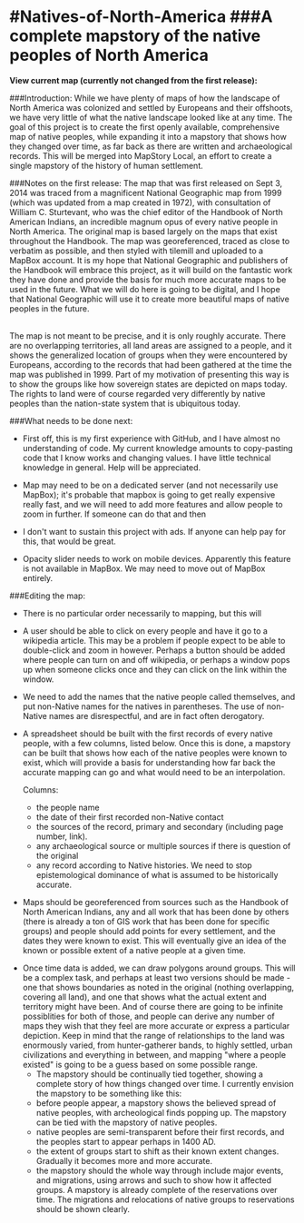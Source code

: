 #Natives-of-North-America
###A complete mapstory of the native peoples of North America
========================
<b>View current map (currently not changed from the first release):</b>

###Introduction:
While we have plenty of maps of how the landscape of North America was colonized and settled by Europeans and their offshoots, we have very little of what the native landscape looked like at any time. The goal of this project is to create the first openly available, comprehensive map of native peoples, while expanding it into a mapstory that shows how they changed over time, as far back as there are written and archaeological records. This will be merged into MapStory Local, an effort to create a single mapstory of the history of human settlement.


###Notes on the first release:
The map that was first released on Sept 3, 2014 was traced from a magnificent National Geographic map from 1999 (which was updated from a map created in 1972), with consultation of William C. Sturtevant, who was the chief editor of the Handbook of North American Indians, an incredible magnum opus of every native people in North America. The original map is based largely on the maps that exist throughout the Handbook. The map was georeferenced, traced as close to verbatim as possible, and then styled with tilemill and uploaded to a MapBox account. It is my hope that National Geographic and publishers of the Handbook will embrace this project, as it will build on the fantastic work they have done and provide the basis for much more accurate maps to be used in the future. What we will do here is going to be digital, and I hope that National Geographic will use it to create more beautiful maps of native peoples in the future.

<br>The map is not meant to be precise, and it is only roughly accurate. There are no overlapping territories, all land areas are assigned to a people, and it shows the generalized location of groups when they were encountered by Europeans, according to the records that had been gathered at the time the map was published in 1999. Part of my motivation of presenting this way is to show the groups like how sovereign states are depicted on maps today. The rights to land were of course regarded very differently by native peoples than the nation-state system that is ubiquitous today.

###What needs to be done next:
* First off, this is my first experience with GitHub, and I have almost no understanding of code. My current knowledge amounts to copy-pasting code that I know works and changing values. I have little technical knowledge in general. Help will be appreciated.

* Map may need to be on a dedicated server (and not necessarily use MapBox); it's probable that mapbox is going to get really expensive really fast, and we will need to add more features and allow people to zoom in further. If someone can do that and then 
* I don't want to sustain this project with ads. If anyone can help pay for this, that would be great.

* Opacity slider needs to work on mobile devices. Apparently this feature is not available in MapBox. We may need to move out of MapBox entirely. 

###Editing the map:
* There is no particular order necessarily to mapping, but this will 

* A user should be able to click on every people and have it go to a wikipedia article. This may be a problem if people expect to be able to double-click and zoom in however. Perhaps a button should be added where people can turn on and off wikipedia, or perhaps a window pops up when someone clicks once and they can click on the link within the window.

* We need to add the names that the native people called themselves, and put non-Native names for the natives in parentheses. The use of non-Native names are disrespectful, and are in fact often derogatory.

* A spreadsheet should be built with the first records of every native people, with a few columns, listed below. Once this is done, a mapstory can be built that shows how each of the native peoples were known to exist, which will provide a basis for understanding how far back the accurate mapping can go and what would need to be an interpolation.

  Columns:
  * the people name
  * the date of their first recorded non-Native contact
  * the sources of the record, primary and secondary (including page number, link).
  * any archaeological source or multiple sources if there is question of the original
  * any record according to Native histories. We need to stop epistemological dominance of what is assumed to be historically accurate.

- Maps should be georeferenced from sources such as the Handbook of North American Indians, any and all work that has been done by others (there is already a ton of GIS work that has been done for specific groups) and people should add points for every settlement, and the dates they were known to exist. This will eventually give an idea of the known or possible extent of a native people at a given time.

* Once time data is added, we can draw polygons around groups. This will be a complex task, and perhaps at least two versions should be made - one that shows boundaries as noted in the original (nothing overlapping, covering all land), and one that shows what the actual extent and territory might have been. And of course there are going to be infinite possiblities for both of those, and people can derive any number of maps they wish that they feel are more accurate or express a particular depiction. Keep in mind that the range of relationships to the land was enormously varied, from hunter-gatherer bands, to highly settled, urban civilizations and everything in between, and mapping "where a people existed" is going to be a guess based on some possible range.
  * The mapstory should be continually tied together, showing a complete story of how things changed over time. I currently envision the mapstory to be something like this:
  * before people appear, a mapstory shows the believed spread of native peoples, with archeological finds popping up. The mapstory can be tied with the mapstory of native peoples.
  * native peoples are semi-transparent before their first records, and the peoples start to appear perhaps in 1400 AD.
  * the extent of groups start to shift as their known extent changes. Gradually it becomes more and more accurate.
  * the mapstory should the whole way through include major events, and migrations, using arrows and such to show how it affected groups. A mapstory is already complete of the reservations over time. The migrations and relocations of native groups to reservations should be shown clearly.


